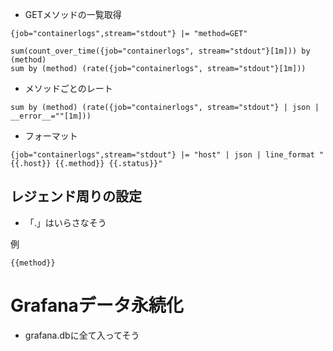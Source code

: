 - GETメソッドの一覧取得

```
{job="containerlogs",stream="stdout"} |= "method=GET"
```

```
sum(count_over_time({job="containerlogs", stream="stdout"}[1m])) by (method)
sum by (method) (rate({job="containerlogs", stream="stdout"}[1m]))
```

- メソッドごとのレート
```
sum by (method) (rate({job="containerlogs", stream="stdout"} | json | __error__=""[1m]))
```

- フォーマット
```
{job="containerlogs",stream="stdout"} |= "host" | json | line_format "{{.host}} {{.method}} {{.status}}"
```

## レジェンド周りの設定
- 「.」はいらさなそう

例
```
{{method}}
```

# Grafanaデータ永続化
- grafana.dbに全て入ってそう

